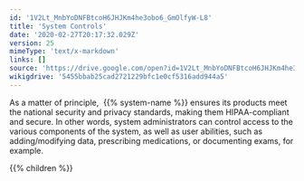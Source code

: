 ```yaml
---
id: '1V2Lt_MnbYoDNFBtcoH6JHJKm4he3obo6_GmOlfyW-L8'
title: 'System Controls'
date: '2020-02-27T20:17:32.029Z'
version: 25
mimeType: 'text/x-markdown'
links: []
source: 'https://drive.google.com/open?id=1V2Lt_MnbYoDNFBtcoH6JHJKm4he3obo6_GmOlfyW-L8'
wikigdrive: '5455bbab25cad2721229bfc1e0cf5316add944a5'
---
```

As a matter of principle,  {{% system-name %}} ensures its products meet the national security and privacy standards, making them HIPAA-compliant and secure. In other words, system administrators can control access to the various components of the system, as well as user abilities, such as adding/modifying data, prescribing medications, or documenting exams, for example.

{{% children %}}
